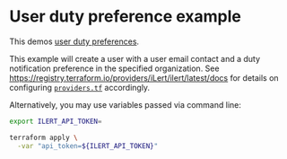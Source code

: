 # User duty preference example

This demos [user duty preferences](https://docs.ilert.com/getting-started/readme#notifications).

This example will create a user with a user email contact and a duty notification preference in the specified organization. See https://registry.terraform.io/providers/iLert/ilert/latest/docs for details on configuring [`providers.tf`](./providers.tf) accordingly.

Alternatively, you may use variables passed via command line:

```sh
export ILERT_API_TOKEN=
```

```sh
terraform apply \
  -var "api_token=${ILERT_API_TOKEN}"
```
